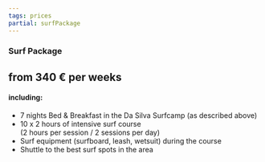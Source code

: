 ```yaml
---
tags: prices
partial: surfPackage
---
```


### Surf Package

## from 340 € per weeks

#### including:

* 7 nights Bed & Breakfast in the Da Silva Surfcamp (as described above)
* 10 x 2 hours of intensive surf course<br/>(2 hours per session / 2 sessions per day)
* Surf equipment (surfboard, leash, wetsuit) during the course
* Shuttle to the best surf spots in the area

